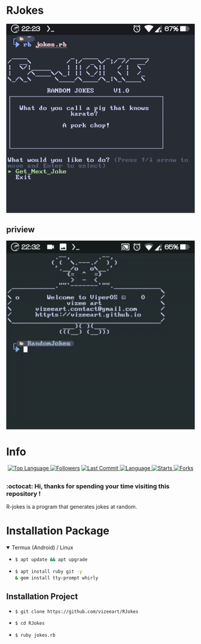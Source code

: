 # RJokes

<p align="center">
  <a name="top" href="#octocat-hi-there-thanks-for-visiting-">
    <img alt="vizeeart/RJokes" height="60%" width="100%" src="assets/00.jpg"/>
  </a>
</p>

## priview

![Priview](https://github.com/vizeeart/RJokes/blob/main/assets/priview.gif)


# Info

<p align="center">

 <a href="https://github.com/vizeeart">
    <img alt="Top Language" src="https://img.shields.io/github/languages/top/vizeeart/RJokes.svg"/>
  </a>
<a href="https://github.com/vizeeart/followers">
  <img title="Followers" src="https://img.shields.io/github/followers/vizeeart?label=Followers&color=blue&style=flat-square"></a>
<a href="https://github.com/vizeeart/RJokes/stargazers/">
<a href="https://github.com/vizeeart">
  <img alt="Last Commit" src="https://img.shields.io/github/last-commit/vizeeart/RJokes.svg"/>
</a>
<a href="https://github.com/vizeeart">
  <img alt="Language" src="https://img.shields.io/github/languages/count/vizeeart/RJokes.svg"/>
</a>
<a href="https://github.com/vizeeart">
  <img alt="Starts" src="https://img.shields.io/github/stars/vizeeart/RJokes.svg"/>
</a>
<a href="https://github.com/vizeeart">
  <img alt="Forks" src="https://img.shields.io/github/forks/vizeeart/RJokes.svg"/>
</a>
</div>
</p>

##
### :octocat: Hi, thanks for spending your time visiting this repository !
<p>
  R-jokes is a program that generates jokes at random.
</p>


# Installation Package
<details open>
<summary>Termux (Android) / Linux</summary>

- ```bash
  $ apt update && apt upgrade
  ```

- ```bash
  $ apt install ruby git -y
  & gem install tty-prompt whirly
  ```

## Installation Project

- ```bash
  $ git clone https://github.com/vizeeart/RJokes
  ```

- ```bash
  $ cd RJokes
  ```

- ```bash
  $ ruby jokes.rb
  ```